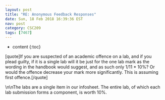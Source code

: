 ```yaml
---
layout: post
title: "RE: Anonymous Feedback Responses"
date: Sun, 18 Feb 2018 16:39:36 EST
nav: post
category: CSC209
tags: [7467]
---
```


* content
{:toc}

[quote]If you are suspected of an academic offence on a lab, and if you plead guilty, if it is a single lab will it be just for the one lab mark as the wording in the handbook would suggest, and as such only 1/11 * 10%? Or would the offence decrease your mark more significantly. This is assuming first offence.[/quote]
<!-- more -->
<p>\n\nThe labs are a single item in our infosheet. The entire lab, of which each lab submission forms a component, is worth 10%.</p>
